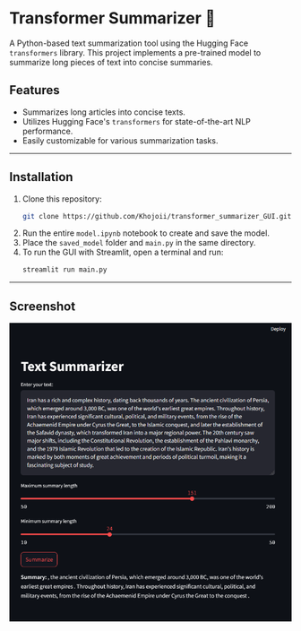 # Transformer Summarizer 📝

A Python-based text summarization tool using the Hugging Face `transformers` library. This project implements a pre-trained model to summarize long pieces of text into concise summaries.

## Features
- Summarizes long articles into concise texts.
- Utilizes Hugging Face's `transformers` for state-of-the-art NLP performance.
- Easily customizable for various summarization tasks.

---

## Installation

1. Clone this repository:
   ```bash
   git clone https://github.com/Khojoii/transformer_summarizer_GUI.git
   ```
2. Run the entire `model.ipynb` notebook to create and save the model.
3. Place the `saved_model` folder and `main.py` in the same directory.
4. To run the GUI with Streamlit, open a terminal and run:
   ```bash
   streamlit run main.py
   ```

---

## Screenshot  
![Screenshot](https://github.com/Khojoii/transformer_summarizer_GUI/blob/main/Screenshot.png)  
